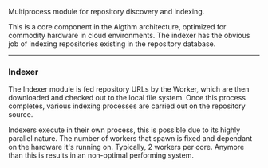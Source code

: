 Multiprocess module for repository discovery and indexing.

This is a core component in the Algthm architecture, optimized for commodity hardware in cloud environments. The
indexer has the obvious job of indexing repositories existing in the repository database.

---

### Indexer
The Indexer module is fed repository URLs by the Worker, which are then downloaded and checked 
out to the local file system. Once this process completes, various indexing processes are 
carried out on the repository source. 

Indexers execute in their own process, this is possible due to its highly parallel nature. 
The number of workers that spawn is fixed and dependant on the hardware it's running on. 
Typically, 2 workers per core. Anymore than this is results in an non-optimal performing system.


